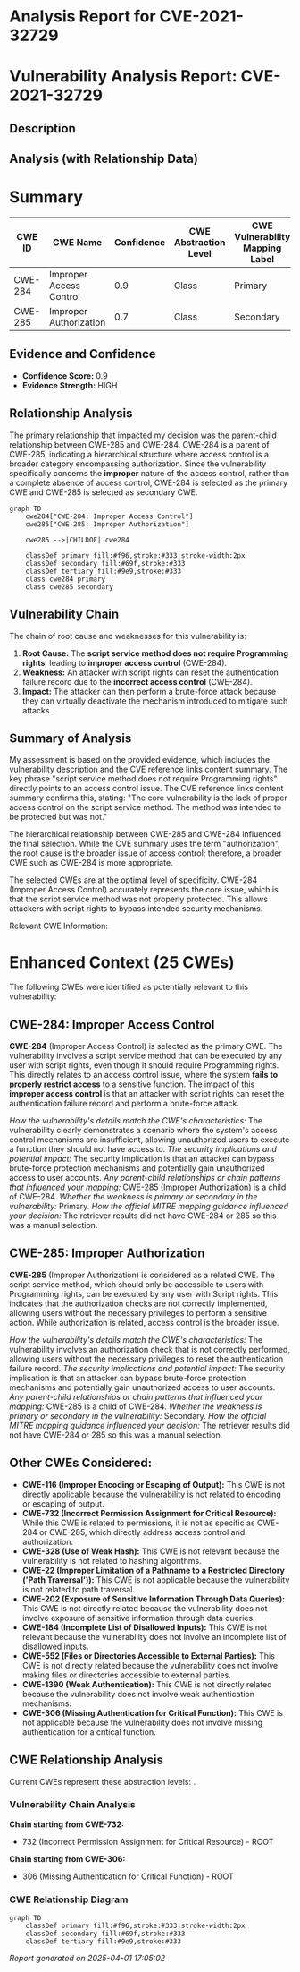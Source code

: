 # Analysis Report for CVE-2021-32729

# Vulnerability Analysis Report: CVE-2021-32729

## Description



## Analysis (with Relationship Data)

# Summary
| CWE ID | CWE Name | Confidence | CWE Abstraction Level | CWE Vulnerability Mapping Label | CWE-Vulnerability Mapping Notes |
|---|---|---|---|---|---|
| CWE-284 | Improper Access Control | 0.9 | Class | Primary | Allowed-with-Review |
| CWE-285 | Improper Authorization | 0.7 | Class | Secondary | Allowed-with-Review |

## Evidence and Confidence

*   **Confidence Score:** 0.9
*   **Evidence Strength:** HIGH

## Relationship Analysis
The primary relationship that impacted my decision was the parent-child relationship between CWE-285 and CWE-284. CWE-284 is a parent of CWE-285, indicating a hierarchical structure where access control is a broader category encompassing authorization. Since the vulnerability specifically concerns the **improper** nature of the access control, rather than a complete absence of access control, CWE-284 is selected as the primary CWE and CWE-285 is selected as secondary CWE.

```mermaid
graph TD
    cwe284["CWE-284: Improper Access Control"]
    cwe285["CWE-285: Improper Authorization"]
    
    cwe285 -->|CHILDOF| cwe284
    
    classDef primary fill:#f96,stroke:#333,stroke-width:2px
    classDef secondary fill:#69f,stroke:#333
    classDef tertiary fill:#9e9,stroke:#333
    class cwe284 primary
    class cwe285 secondary
```

## Vulnerability Chain
The chain of root cause and weaknesses for this vulnerability is:

1.  **Root Cause:** The **script service method does not require Programming rights**, leading to **improper access control** (CWE-284).
2.  **Weakness:** An attacker with script rights can reset the authentication failure record due to the **incorrect access control** (CWE-284).
3.  **Impact:** The attacker can then perform a brute-force attack because they can virtually deactivate the mechanism introduced to mitigate such attacks.

## Summary of Analysis
My assessment is based on the provided evidence, which includes the vulnerability description and the CVE reference links content summary. The key phrase "script service method does not require Programming rights" directly points to an access control issue. The CVE reference links content summary confirms this, stating: "The core vulnerability is the lack of proper access control on the script service method. The method was intended to be protected but was not."

The hierarchical relationship between CWE-285 and CWE-284 influenced the final selection. While the CVE summary uses the term "authorization", the root cause is the broader issue of access control; therefore, a broader CWE such as CWE-284 is more appropriate.

The selected CWEs are at the optimal level of specificity. CWE-284 (Improper Access Control) accurately represents the core issue, which is that the script service method was not properly protected. This allows attackers with script rights to bypass intended security mechanisms.

Relevant CWE Information:

# Enhanced Context (25 CWEs)
The following CWEs were identified as potentially relevant to this vulnerability:

## CWE-284: Improper Access Control
**CWE-284** (Improper Access Control) is selected as the primary CWE. The vulnerability involves a script service method that can be executed by any user with script rights, even though it should require Programming rights. This directly relates to an access control issue, where the system **fails to properly restrict access** to a sensitive function. The impact of this **improper access control** is that an attacker with script rights can reset the authentication failure record and perform a brute-force attack.

*How the vulnerability's details match the CWE's characteristics:* The vulnerability clearly demonstrates a scenario where the system's access control mechanisms are insufficient, allowing unauthorized users to execute a function they should not have access to.
*The security implications and potential impact:* The security implication is that an attacker can bypass brute-force protection mechanisms and potentially gain unauthorized access to user accounts.
*Any parent-child relationships or chain patterns that influenced your mapping:* CWE-285 (Improper Authorization) is a child of CWE-284.
*Whether the weakness is primary or secondary in the vulnerability:* Primary.
*How the official MITRE mapping guidance influenced your decision:* The retriever results did not have CWE-284 or 285 so this was a manual selection.

## CWE-285: Improper Authorization
**CWE-285** (Improper Authorization) is considered as a related CWE. The script service method, which should only be accessible to users with Programming rights, can be executed by any user with Script rights. This indicates that the authorization checks are not correctly implemented, allowing users without the necessary privileges to perform a sensitive action. While authorization is related, access control is the broader issue.

*How the vulnerability's details match the CWE's characteristics:* The vulnerability involves an authorization check that is not correctly performed, allowing users without the necessary privileges to reset the authentication failure record.
*The security implications and potential impact:* The security implication is that an attacker can bypass brute-force protection mechanisms and potentially gain unauthorized access to user accounts.
*Any parent-child relationships or chain patterns that influenced your mapping:* CWE-285 is a child of CWE-284.
*Whether the weakness is primary or secondary in the vulnerability:* Secondary.
*How the official MITRE mapping guidance influenced your decision:* The retriever results did not have CWE-284 or 285 so this was a manual selection.

## Other CWEs Considered:

*   **CWE-116 (Improper Encoding or Escaping of Output):** This CWE is not directly applicable because the vulnerability is not related to encoding or escaping of output.
*   **CWE-732 (Incorrect Permission Assignment for Critical Resource):** While this CWE is related to permissions, it is not as specific as CWE-284 or CWE-285, which directly address access control and authorization.
*   **CWE-328 (Use of Weak Hash):** This CWE is not relevant because the vulnerability is not related to hashing algorithms.
*   **CWE-22 (Improper Limitation of a Pathname to a Restricted Directory ('Path Traversal')):** This CWE is not applicable because the vulnerability is not related to path traversal.
*   **CWE-202 (Exposure of Sensitive Information Through Data Queries):** This CWE is not directly related because the vulnerability does not involve exposure of sensitive information through data queries.
*   **CWE-184 (Incomplete List of Disallowed Inputs):** This CWE is not relevant because the vulnerability does not involve an incomplete list of disallowed inputs.
*   **CWE-552 (Files or Directories Accessible to External Parties):** This CWE is not directly related because the vulnerability does not involve making files or directories accessible to external parties.
*   **CWE-1390 (Weak Authentication):** This CWE is not directly related because the vulnerability does not involve weak authentication mechanisms.
*   **CWE-306 (Missing Authentication for Critical Function):** This CWE is not applicable because the vulnerability does not involve missing authentication for a critical function.


## CWE Relationship Analysis

Current CWEs represent these abstraction levels: .


### Vulnerability Chain Analysis

**Chain starting from CWE-732:**
- 732 (Incorrect Permission Assignment for Critical Resource) - ROOT


**Chain starting from CWE-306:**
- 306 (Missing Authentication for Critical Function) - ROOT



### CWE Relationship Diagram

```mermaid
graph TD
    classDef primary fill:#f96,stroke:#333,stroke-width:2px
    classDef secondary fill:#69f,stroke:#333
    classDef tertiary fill:#9e9,stroke:#333
```



*Report generated on 2025-04-01 17:05:02*
